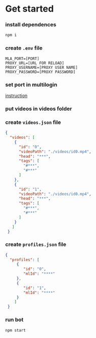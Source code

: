 # Get started

### install dependences
```bash
npm i
```

### create `.env` file
```
MLA_PORT=[PORT]
PROXY_URL=[URL FOR RELOAD]
PROXY_USERNAME=[PROXY USER NAME]
PROXY_PASSWORD=[PROXY PASSWORD]
```

### set port in multilogin
[instruction](http://docs.multilogin.com/l/en/article/el0fuhynnz-a-quick-guide-to-starting-browser-automation)

### put videos in videos folder

### create `videos.json` file
```json
{
  "videos": [
    {
      "id": "0",
      "videoPath": "./videos/id0.mp4",
      "head": "***",
      "tags": [
        "#***",
        "#***"
      ]
    },
    {
      "id": "1",
      "videoPath": "./videos/id0.mp4",
      "head": "***",
      "tags": [
        "#***",
        "#***"
      ]
    }
   ]
 }
```

### create `profiles.json` file
```json
{
  "profiles": [
     {
        "id": "0",
        "mlId": "****"
     },
     {
        "id": "1",
        "mlId": "****"
     }
    ]
 }
```

### run bot
```bash
npm start
```
